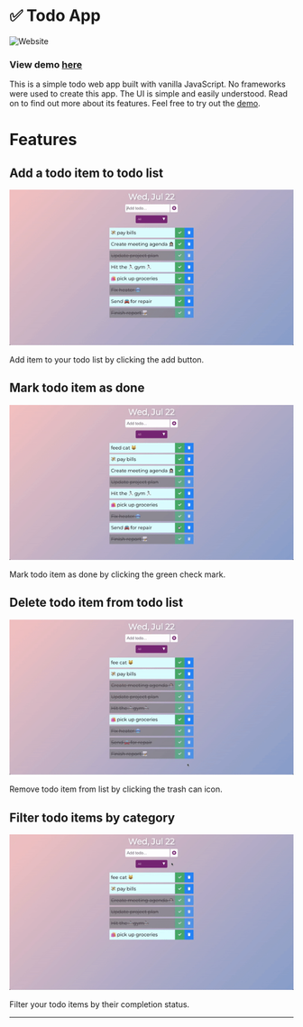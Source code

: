 # ✅ Todo App

![Website](https://img.shields.io/website?down_color=red&down_message=offline&label=Demo&style=for-the-badge&up_color=b&up_message=online&url=https%3A%2F%2Fhongmei-codes.github.io%2Fvanilla_todo%2F)

### View demo [here](https://hongmei-codes.github.io/vanilla_todo/)

This is a simple todo web app built with vanilla JavaScript. No frameworks were used to create this app. The UI is simple and easily understood. Read on to find out more about its features. Feel free to try out the [demo](https://hongmei-codes.github.io/vanilla_todo/).

# Features

## Add a todo item to todo list

![add item](https://github.com/hongmei-codes/vanilla_todo/blob/master/demo/add.gif)

Add item to your todo list by clicking the add button.

## Mark todo item as done

![mark item as done](https://github.com/hongmei-codes/vanilla_todo/blob/master/demo/mark.gif)

Mark todo item as done by clicking the green check mark.

## Delete todo item from todo list

![delete items](https://github.com/hongmei-codes/vanilla_todo/blob/master/demo/delete.gif)

Remove todo item from list by clicking the trash can icon.

## Filter todo items by category

![filter items](https://github.com/hongmei-codes/vanilla_todo/blob/master/demo/sort.gif)

Filter your todo items by their completion status.

---
